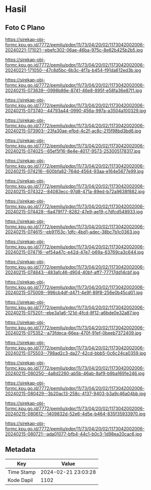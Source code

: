# Hasil

## Foto C Plano

https://sirekap-obj-formc.kpu.go.id/7772/pemilu/pdpr/11/73/04/20/02/1173042002006-20240221-171021--ebefc302-06ae-46ba-975c-8e62b425b2b5.jpg

https://sirekap-obj-formc.kpu.go.id/7772/pemilu/pdpr/11/73/04/20/02/1173042002006-20240221-171050--47c8d5bc-6b3c-4f7a-b454-f91da612ed3b.jpg

https://sirekap-obj-formc.kpu.go.id/7772/pemilu/pdpr/11/73/04/20/02/1173042002006-20240215-073639--0998b86e-8741-46e8-895f-e58fa36e87f1.jpg

https://sirekap-obj-formc.kpu.go.id/7772/pemilu/pdpr/11/73/04/20/02/1173042002006-20240215-073740--44793a44-0990-456a-997a-a3504a100329.jpg

https://sirekap-obj-formc.kpu.go.id/7772/pemilu/pdpr/11/73/04/20/02/1173042002006-20240215-073903--23fa30ae-efbd-4c2f-ac8c-215f98bd3bd6.jpg

https://sirekap-obj-formc.kpu.go.id/7772/pemilu/pdpr/11/73/04/20/02/1173042002006-20240215-074025--65ef5f16-8e4e-4017-9573-253005178317.jpg

https://sirekap-obj-formc.kpu.go.id/7772/pemilu/pdpr/11/73/04/20/02/1173042002006-20240215-074216--600bfa82-764d-4564-93aa-e164e5677e99.jpg

https://sirekap-obj-formc.kpu.go.id/7772/pemilu/pdpr/11/73/04/20/02/1173042002006-20240215-074322--84083ecc-97d8-471a-89ed-b72a9638f882.jpg

https://sirekap-obj-formc.kpu.go.id/7772/pemilu/pdpr/11/73/04/20/02/1173042002006-20240215-074428--6a479f77-8282-47e9-ae19-c7dfcd548933.jpg

https://sirekap-obj-formc.kpu.go.id/7772/pemilu/pdpr/11/73/04/20/02/1173042002006-20240215-074615--eb91153c-1dfc-4bd1-adec-38bc7b1c0363.jpg

https://sirekap-obj-formc.kpu.go.id/7772/pemilu/pdpr/11/73/04/20/02/1173042002006-20240215-074716--ef54a47c-e42d-47e7-b69a-63769ca3c644.jpg

https://sirekap-obj-formc.kpu.go.id/7772/pemilu/pdpr/11/73/04/20/02/1173042002006-20240215-074843--483afc46-d904-40bf-aff7-77717dd14cbf.jpg

https://sirekap-obj-formc.kpu.go.id/7772/pemilu/pdpr/11/73/04/20/02/1173042002006-20240215-075009--996cb4df-d471-4e9f-89f8-256e0b45cd01.jpg

https://sirekap-obj-formc.kpu.go.id/7772/pemilu/pdpr/11/73/04/20/02/1173042002006-20240215-075201--ebe3a1a6-121d-4fcd-8f12-a6bde0e32a87.jpg

https://sirekap-obj-formc.kpu.go.id/7772/pemilu/pdpr/11/73/04/20/02/1173042002006-20240215-075352--a73fdeca-66ea-470f-91ef-0beeb7372409.jpg

https://sirekap-obj-formc.kpu.go.id/7772/pemilu/pdpr/11/73/04/20/02/1173042002006-20240215-075503--798ad2c3-da27-42cd-bbb5-0c6c24ca0359.jpg

https://sirekap-obj-formc.kpu.go.id/7772/pemilu/pdpr/11/73/04/20/02/1173042002006-20240215-080250--4a8d2260-ab5b-46ab-8af9-b9ba1691e246.jpg

https://sirekap-obj-formc.kpu.go.id/7772/pemilu/pdpr/11/73/04/20/02/1173042002006-20240215-080429--3b20ac13-258c-4137-9403-b3a9c46a04bb.jpg

https://sirekap-obj-formc.kpu.go.id/7772/pemilu/pdpr/11/73/04/20/02/1173042002006-20240215-080612--1409832d-52e6-4d5e-b464-835f35933970.jpg

https://sirekap-obj-formc.kpu.go.id/7772/pemilu/pdpr/11/73/04/20/02/1173042002006-20240215-080721--ada01077-bfb4-44c1-b0c3-1d98ea20cac6.jpg


## Metadata

| Key        | Value               |
| ---------- | ------------------- |
| Time Stamp | 2024-02-21 23:03:28 |
| Kode Dapil | 1102                |



